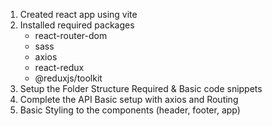 1. Created react app using vite 
2. Installed required packages
    - react-router-dom
    - sass
    - axios
    - react-redux
    - @reduxjs/toolkit
3. Setup the Folder Structure Required & Basic code snippets
4. Complete the API Basic setup with axios and Routing 
5. Basic Styling to the components (header, footer, app)
    